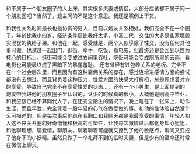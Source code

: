和不属于一个朋友圈子的人上床，其实很多夫妻或情侣，大部分应该都不属于同一个朋友圈吧？当然了，题主问的不是这个意思。我还是照例上干货。

和我性关系时间最长也最协调的男人，目前以炮友关系相处，我们完全不在一个圈子。年龄比我小四岁，经济条件更比我好太多，小富二代，交往的大多是些家境殷实混世的纨绔子弟。和他在一起，感受就是，两个人似乎除了性交，没有任何其他事可做。也试过一起出门，逛街，牵手，吃饭，看电影，但最终还是会回到以性为核心的目标上。逛街可能会变成试衣间里吞吐，吃饭可能会变成厕所里的云雨，看电影也可能最终成了黑暗下的暴露羞耻。
还有曾经有过包养关系的老板。完全不在一个社会层次里，而且因为有这种雇佣关系的存在，感觉连增进感情方面的尝试都没有去想过。而且背负着这种压力，性爱方面的快感大打折扣，总是顾虑着对方的享受，导致自己完全不在享受性爱的状态……
还有一个小男生，是上面提到的炮友带我进他的朋友圈子里认识的，认识的时候真的很小，大概他是刚高中毕业，和我应该已经不算同代人了。在还完全陌生的情况下，晚上睡在了一张床上，动作生涩，而且早泄，完全凭着一股年轻的心气在做爱做的事。和他的性体验自然没什么可描述的，但是每次事后他趴在我胸口和我聊天都是我最享受的事情。年轻人初入这不良关系圈的好奇懵懂和极高的可塑性，让我每次激情过后都化身知心姐姐，和他聊理想，聊爱情，聊朋友。聊着聊着可能就又撩到了他的敏感点，瞬间又变成了他身下的小妖精。虽然只做了一个礼拜不到的临时夫妻，但是少有的至今还时常在微信上聊天。